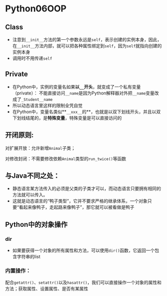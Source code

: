 # Python06OOP

## Class

- 注意到`__init__`方法的第一个参数永远是`self`，表示创建的实例本身，因此，在`__init__`方法内部，就可以把各种属性绑定到`self`，因为`self`就指向创建的实例本身
- 调用时不用传递`self`

## Private

- 在Python中，实例的变量名如果**以`__`开头**，就变成了一个私有变量（private）： 不能直接访问`__name`是因为Python解释器对外把`__name`变量改成了`_Student__name`
- 所以动态语言里这样的限制全凭自觉
- 在Python中，变量名类似**`__xxx__`的**，也就是以双下划线开头，并且以双下划线结尾的，是**特殊变量**，特殊变量是可以直接访问的

## 开闭原则:

对扩展开放：允许新增`Animal`子类；

对修改封闭：不需要修改依赖`Animal`类型的`run_twice()`等函数

## 与Java不同之处：

- 静态语言某方法传入的必须是父类的子类才可以，而动态语言只要拥有相同的方法就可以传入。
- 这就是动态语言的“鸭子类型”，它并不要求严格的继承体系，一个对象只要“看起来像鸭子，走起路来像鸭子”，那它就可以被看做是鸭子

## Python中的对象操作

### dir

- 如果要获得一个对象的所有属性和方法，可以使用`dir()`函数，它返回一个包含字符串的list

### 内置操作：

配合`getattr()`、`setattr()`以及`hasattr()`，我们可以直接操作一个对象的属性和方法；获取属性、设置属性、是否有某属性